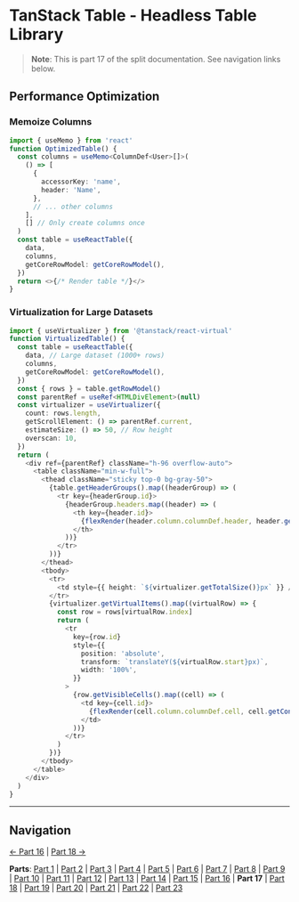 # TanStack Table - Headless Table Library

> **Note**: This is part 17 of the split documentation. See navigation links below.

## Performance Optimization

### Memoize Columns

```typescript
import { useMemo } from 'react'
function OptimizedTable() {
  const columns = useMemo<ColumnDef<User>[]>(
    () => [
      {
        accessorKey: 'name',
        header: 'Name',
      },
      // ... other columns
    ],
    [] // Only create columns once
  )
  const table = useReactTable({
    data,
    columns,
    getCoreRowModel: getCoreRowModel(),
  })
  return <>{/* Render table */}</>
}
```

### Virtualization for Large Datasets

```typescript
import { useVirtualizer } from '@tanstack/react-virtual'
function VirtualizedTable() {
  const table = useReactTable({
    data, // Large dataset (1000+ rows)
    columns,
    getCoreRowModel: getCoreRowModel(),
  })
  const { rows } = table.getRowModel()
  const parentRef = useRef<HTMLDivElement>(null)
  const virtualizer = useVirtualizer({
    count: rows.length,
    getScrollElement: () => parentRef.current,
    estimateSize: () => 50, // Row height
    overscan: 10,
  })
  return (
    <div ref={parentRef} className="h-96 overflow-auto">
      <table className="min-w-full">
        <thead className="sticky top-0 bg-gray-50">
          {table.getHeaderGroups().map((headerGroup) => (
            <tr key={headerGroup.id}>
              {headerGroup.headers.map((header) => (
                <th key={header.id}>
                  {flexRender(header.column.columnDef.header, header.getContext())}
                </th>
              ))}
            </tr>
          ))}
        </thead>
        <tbody>
          <tr>
            <td style={{ height: `${virtualizer.getTotalSize()}px` }} />
          </tr>
          {virtualizer.getVirtualItems().map((virtualRow) => {
            const row = rows[virtualRow.index]
            return (
              <tr
                key={row.id}
                style={{
                  position: 'absolute',
                  transform: `translateY(${virtualRow.start}px)`,
                  width: '100%',
                }}
              >
                {row.getVisibleCells().map((cell) => (
                  <td key={cell.id}>
                    {flexRender(cell.column.columnDef.cell, cell.getContext())}
                  </td>
                ))}
              </tr>
            )
          })}
        </tbody>
      </table>
    </div>
  )
}
```

---

## Navigation

[← Part 16](./16-reusable-data-table-component-shadcnui-pattern.md) | [Part 18 →](./18-testing.md)

**Parts**: [Part 1](./01-start.md) | [Part 2](./02-overview.md) | [Part 3](./03-why-tanstack-table-for-omnera.md) | [Part 4](./04-core-concepts.md) | [Part 5](./05-installation.md) | [Part 6](./06-basic-table-setup.md) | [Part 7](./07-column-definitions.md) | [Part 8](./08-sorting.md) | [Part 9](./09-filtering.md) | [Part 10](./10-pagination.md) | [Part 11](./11-row-selection.md) | [Part 12](./12-column-visibility.md) | [Part 13](./13-integration-with-tanstack-query.md) | [Part 14](./14-integration-with-effectts.md) | [Part 15](./15-styling-with-tailwind-css.md) | [Part 16](./16-reusable-data-table-component-shadcnui-pattern.md) | **Part 17** | [Part 18](./18-testing.md) | [Part 19](./19-best-practices.md) | [Part 20](./20-common-pitfalls.md) | [Part 21](./21-when-to-use-tanstack-table.md) | [Part 22](./22-full-stack-integration-with-layered-architecture.md) | [Part 23](./23-references.md)
